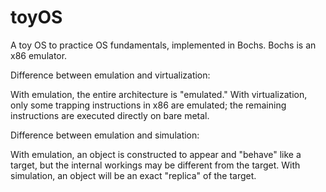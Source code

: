toyOS
=====

A toy OS to practice OS fundamentals, implemented in Bochs. Bochs is an x86 emulator.

Difference between emulation and virtualization:

With emulation, the entire architecture is "emulated." With virtualization, only some
trapping instructions in x86 are emulated; the remaining instructions are executed
directly on bare metal.

Difference between emulation and simulation:

With emulation, an object is constructed to appear and "behave" like a target, but the
internal workings may be different from the target. With simulation, an object will be
an exact "replica" of the target.
